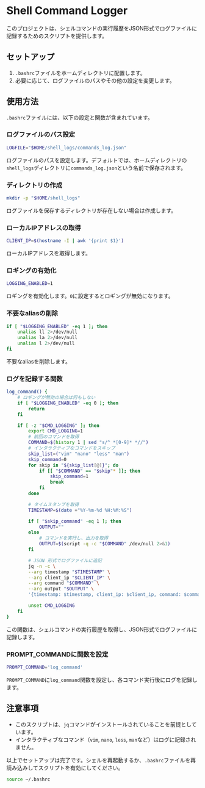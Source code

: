 # Shell Command Logger

このプロジェクトは、シェルコマンドの実行履歴をJSON形式でログファイルに記録するためのスクリプトを提供します。

## セットアップ

1. `.bashrc`ファイルをホームディレクトリに配置します。
2. 必要に応じて、ログファイルのパスやその他の設定を変更します。

## 使用方法

`.bashrc`ファイルには、以下の設定と関数が含まれています。

### ログファイルのパス設定

```bash
LOGFILE="$HOME/shell_logs/commands_log.json"
```

ログファイルのパスを設定します。デフォルトでは、ホームディレクトリの`shell_logs`ディレクトリに`commands_log.json`という名前で保存されます。

### ディレクトリの作成

```bash
mkdir -p "$HOME/shell_logs"
```

ログファイルを保存するディレクトリが存在しない場合は作成します。

### ローカルIPアドレスの取得

```bash
CLIENT_IP=$(hostname -I | awk '{print $1}')
```

ローカルIPアドレスを取得します。

### ロギングの有効化

```bash
LOGGING_ENABLED=1
```

ロギングを有効化します。`0`に設定するとロギングが無効になります。

### 不要なaliasの削除

```bash
if [ "$LOGGING_ENABLED" -eq 1 ]; then
    unalias ll 2>/dev/null
    unalias la 2>/dev/null
    unalias l 2>/dev/null
fi
```

不要なaliasを削除します。

### ログを記録する関数

```bash
log_command() {
    # ロギングが無効の場合は何もしない
    if [ "$LOGGING_ENABLED" -eq 0 ]; then
        return
    fi

    if [ -z "$CMD_LOGGING" ]; then
        export CMD_LOGGING=1
        # 前回のコマンドを取得
        COMMAND=$(history 1 | sed "s/^ *[0-9]* *//")
        # インタラクティブなコマンドをスキップ
        skip_list=("vim" "nano" "less" "man")
        skip_command=0
        for skip in "${skip_list[@]}"; do
            if [[ "$COMMAND" == "$skip"* ]]; then
                skip_command=1
                break
            fi
        done

        # タイムスタンプを取得
        TIMESTAMP=$(date +"%Y-%m-%d %H:%M:%S")

        if [ "$skip_command" -eq 1 ]; then
            OUTPUT=""
        else
            # コマンドを実行し、出力を取得
            OUTPUT=$(script -q -c "$COMMAND" /dev/null 2>&1)
        fi

        # JSON 形式でログファイルに追記
        jq -n -c \
        --arg timestamp "$TIMESTAMP" \
        --arg client_ip "$CLIENT_IP" \
        --arg command "$COMMAND" \
        --arg output "$OUTPUT" \
        '{timestamp: $timestamp, client_ip: $client_ip, command: $command, output: $output}' >> "$LOGFILE"

        unset CMD_LOGGING
    fi
}
```

この関数は、シェルコマンドの実行履歴を取得し、JSON形式でログファイルに記録します。

### PROMPT_COMMANDに関数を設定

```bash
PROMPT_COMMAND='log_command'
```

`PROMPT_COMMAND`に`log_command`関数を設定し、各コマンド実行後にログを記録します。

## 注意事項

- このスクリプトは、`jq`コマンドがインストールされていることを前提としています。
- インタラクティブなコマンド（`vim`, `nano`, `less`, `man`など）はログに記録されません。

以上でセットアップは完了です。シェルを再起動するか、`.bashrc`ファイルを再読み込みしてスクリプトを有効にしてください。

```bash
source ~/.bashrc
```
